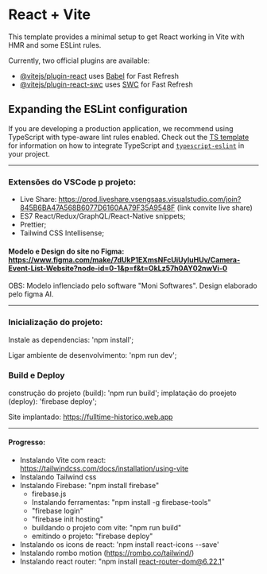 # React + Vite

This template provides a minimal setup to get React working in Vite with HMR and some ESLint rules.

Currently, two official plugins are available:

- [@vitejs/plugin-react](https://github.com/vitejs/vite-plugin-react/blob/main/packages/plugin-react) uses [Babel](https://babeljs.io/) for Fast Refresh
- [@vitejs/plugin-react-swc](https://github.com/vitejs/vite-plugin-react/blob/main/packages/plugin-react-swc) uses [SWC](https://swc.rs/) for Fast Refresh

## Expanding the ESLint configuration

If you are developing a production application, we recommend using TypeScript with type-aware lint rules enabled. Check out the [TS template](https://github.com/vitejs/vite/tree/main/packages/create-vite/template-react-ts) for information on how to integrate TypeScript and [`typescript-eslint`](https://typescript-eslint.io) in your project.

---

### Extensões do VSCode p projeto:
- Live Share: https://prod.liveshare.vsengsaas.visualstudio.com/join?845B6BA47A568B6077D6160AA79F35A9548F (link convite live share)
- ES7 React/Redux/GraphQL/React-Native snippets;
- Prettier;
- Tailwind CSS Intellisense;

#### Modelo e Design do site no Figma: https://www.figma.com/make/7dUkP1EXmsNFcUiUyluHUv/Camera-Event-List-Website?node-id=0-1&p=f&t=OkLz57h0AY02nwVi-0

OBS: Modelo inflenciado pelo software "Moni Softwares". Design elaborado pelo figma AI.

---

### Inicialização do projeto:
Instale as dependencias: 'npm install';

Ligar ambiente de desenvolvimento: 'npm run dev';

### Build e Deploy
construção do projeto (build): 'npm run build';
implatação do proejeto (deploy): 'firebase deploy'; 

Site implantado: https://fulltime-historico.web.app

---

#### Progresso:
- Instalando Vite com react: https://tailwindcss.com/docs/installation/using-vite
- Instalando Tailwind css
- Instalando Firebase: "npm install firebase"
    - firebase.js
    - Instalando ferramentas: "npm install -g firebase-tools"
    - "firebase login"
    - "firebase init hosting"
    - buildando o projeto com vite: "npm run build"
    - emitindo o projeto: "firebase deploy"
- Instalando os icons de react: 'npm install react-icons --save'
- Instalando rombo motion (https://rombo.co/tailwind/)
- Instalando react router: "npm install react-router-dom@6.22.1"
